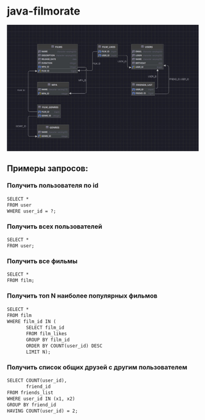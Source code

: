 # java-filmorate
<img width="1000" src="Filmorate ERD v3.jpg">

## Примеры запросов:
### Получить пользователя по id
~~~
SELECT *
FROM user
WHERE user_id = ?;
~~~
### Получить всех пользователей
~~~
SELECT *
FROM user;
~~~
### Получить все фильмы
~~~
SELECT *
FROM film;
~~~
### Получить топ N наиболее популярных фильмов
~~~
SELECT *
FROM film
WHERE film_id IN (
       SELECT film_id
       FROM film_likes
       GROUP BY film_id
       ORDER BY COUNT(user_id) DESC
       LIMIT N);
~~~
### Получить список общих друзей с другим пользователем
~~~
SELECT COUNT(user_id),
       friend_id
FROM friends_list
WHERE user_id IN (x1, x2)
GROUP BY friend_id
HAVING COUNT(user_id) = 2;
~~~
